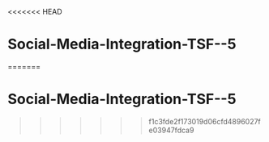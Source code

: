 <<<<<<< HEAD
# Social-Media-Integration-TSF--5
=======
# Social-Media-Integration-TSF--5
>>>>>>> f1c3fde2f173019d06cfd4896027fe03947fdca9

